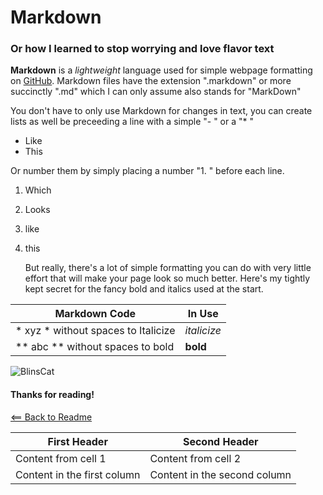 # Markdown

### Or how I learned to stop worrying and love flavor text

**Markdown** is a *lightweight* language used for simple webpage formatting on [GitHub](http://github.com). Markdown files have the extension ".markdown" or more succinctly ".md" which I can only assume also stands for "MarkDown"

You don't have to only use Markdown for changes in text, you can create lists as well be preceeding a line with a simple "- " or a "* "

- Like
- This

Or number them by simply placing a number "1. " before each line.
1. Which
1. Looks
1. like
1. this
   
   But really, there's a lot of simple formatting you can do with very little effort that will make your page look so much better. Here's my tightly kept secret for the fancy bold and italics used at the start.
 
| Markdown Code | In Use |
| ----------- | ----------- |
| * xyz * without spaces to Italicize | *italicize* | 
| ** abc ** without spaces to bold | **bold** |


![BlinsCat](https://pbs.twimg.com/media/D0_q0r-WwAYrXuG.png)
#### Thanks for reading!


[<== Back to Readme](README.md)


First Header | Second Header
------------ | -------------
Content from cell 1 | Content from cell 2
Content in the first column | Content in the second column
